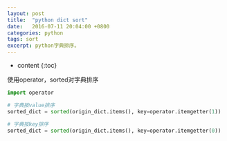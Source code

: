```yaml
---
layout: post
title:  "python dict sort"
date:   2016-07-11 20:04:00 +0800
categories: python
tags: sort
excerpt: python字典排序。
---
```


* content
{:toc}

使用operator，sorted对字典排序

```python
import operator

# 字典按value排序
sorted_dict = sorted(origin_dict.items(), key=operator.itemgetter(1))

# 字典按key排序
sorted_dict = sorted(origin_dict.items(), key=operator.itemgetter(0))
```
